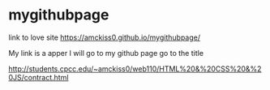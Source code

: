 # mygithubpage

link to love site https://amckiss0.github.io/mygithubpage/


My link is a apper I will go to my github page go to the title

http://students.cpcc.edu/~amckiss0/web110/HTML%20&%20CSS%20&%20JS/contract.html
